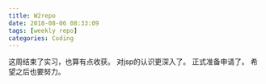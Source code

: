 ```yaml
---
title: W2repo
date: 2018-08-06 08:33:09
tags: [weekly repo]
categories: Coding
---
```

这周结束了实习，也算有点收获。
对jsp的认识更深入了。
正式准备申请了。
希望之后也要努力。
